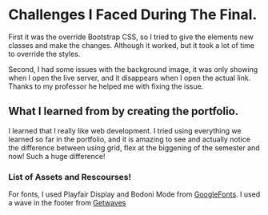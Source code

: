 # Challenges I Faced During The Final.
First it was the override Bootstrap CSS, so I tried to give the elements new classes and make the changes. Although it worked, but it took a lot of time to override the styles. 

Second, I had some issues with the background image, it was only showing when I open the live server, and it disappears when I open the actual link. Thanks to my professor he helped me with fixing the issue. 

## What I learned from by creating the portfolio.
I learned that I really like web development. I tried using everything we learned so far in the portfolio, and it is amazing to see and actually notice the difference between using grid, flex at the biggening of the semester and now! Such a huge difference! 
### List of Assets and Rescourses! 
For fonts, I used Playfair Display and Bodoni Mode from [GoogleFonts](https://fonts.google.com/).
I used a wave in the footer from [Getwaves](https://getwaves.io/)
